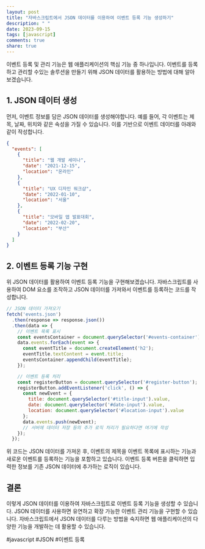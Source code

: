 ```yaml
---
layout: post
title: "자바스크립트에서 JSON 데이터를 이용하여 이벤트 등록 기능 생성하기"
description: " "
date: 2023-09-15
tags: [javascript]
comments: true
share: true
---
```


이벤트 등록 및 관리 기능은 웹 애플리케이션의 핵심 기능 중 하나입니다. 이벤트를 등록하고 관리할 수있는 솔루션을 만들기 위해 JSON 데이터를 활용하는 방법에 대해 알아보겠습니다.

## 1. JSON 데이터 생성

먼저, 이벤트 정보를 담은 JSON 데이터를 생성해야합니다. 예를 들어, 각 이벤트는 제목, 날짜, 위치와 같은 속성을 가질 수 있습니다. 이를 기반으로 이벤트 데이터를 아래와 같이 작성합니다.

```json
{
  "events": [
    {
      "title": "웹 개발 세미나",
      "date": "2021-12-15",
      "location": "온라인"
    },
    {
      "title": "UX 디자인 워크샵",
      "date": "2022-01-10",
      "location": "서울"
    },
    {
      "title": "모바일 앱 발표대회",
      "date": "2022-02-20",
      "location": "부산"
    }
  ]
}
```

## 2. 이벤트 등록 기능 구현

위 JSON 데이터를 활용하여 이벤트 등록 기능을 구현해보겠습니다. 자바스크립트를 사용하여 DOM 요소를 조작하고 JSON 데이터를 가져와서 이벤트를 등록하는 코드를 작성합니다.

```javascript
// JSON 데이터 가져오기
fetch('events.json')
  .then(response => response.json())
  .then(data => {
    // 이벤트 목록 표시
    const eventsContainer = document.querySelector('#events-container');
    data.events.forEach(event => {
      const eventTitle = document.createElement('h2');
      eventTitle.textContent = event.title;
      eventsContainer.appendChild(eventTitle);
    });

    // 이벤트 등록 처리
    const registerButton = document.querySelector('#register-button');
    registerButton.addEventListener('click', () => {
      const newEvent = {
        title: document.querySelector('#title-input').value,
        date: document.querySelector('#date-input').value,
        location: document.querySelector('#location-input').value
      };
      data.events.push(newEvent);
      // 서버에 데이터 저장 등의 추가 로직 처리가 필요하다면 여기에 작성
    });
  });
```

위 코드는 JSON 데이터를 가져온 후, 이벤트의 제목을 이벤트 목록에 표시하는 기능과 새로운 이벤트를 등록하는 기능을 포함하고 있습니다. 이벤트 등록 버튼을 클릭하면 입력한 정보를 기존 JSON 데이터에 추가하는 로직이 있습니다.

## 결론

이렇게 JSON 데이터를 이용하여 자바스크립트로 이벤트 등록 기능을 생성할 수 있습니다. JSON 데이터를 사용하면 유연하고 확장 가능한 이벤트 관리 기능을 구현할 수 있습니다. 자바스크립트에서 JSON 데이터를 다루는 방법을 숙지하면 웹 애플리케이션의 다양한 기능을 개발하는 데 활용할 수 있습니다.

#javascript #JSON #이벤트 등록